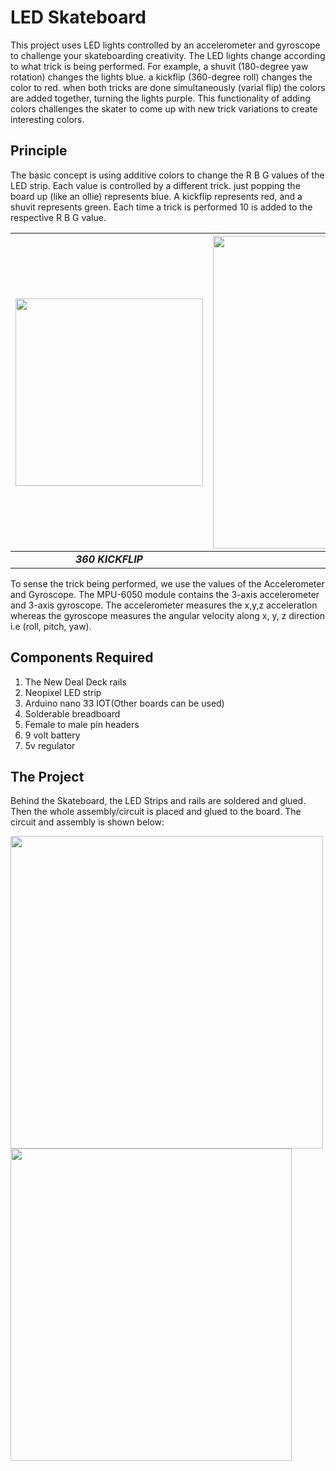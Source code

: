 # LED Skateboard

This project uses LED lights controlled by an accelerometer and gyroscope to challenge your skateboarding creativity. The LED lights change according to what trick is being
performed. For example, a shuvit (180-degree yaw rotation) changes the lights blue. a kickflip (360-degree roll) changes the color to red. when both tricks are done
simultaneously (varial flip) the colors are added together, turning the lights purple. This functionality of adding colors challenges the skater to come up with new trick
variations to create interesting colors.

## Principle

The basic concept is using additive colors to change the R B G values of the LED strip. Each value is controlled by a different trick. just popping the board up (like an ollie)
represents blue. A kickflip represents red, and a shuvit represents green. Each time a trick is performed 10 is added to the respective R B G value.

|<img width = "300" src="https://user-images.githubusercontent.com/85028192/121384007-837fc200-c965-11eb-9502-7ece8655c1c7.gif"/>|<img width = "500" src="https://user-images.githubusercontent.com/85028192/121384417-e07b7800-c965-11eb-8815-f118fba9dfb3.gif"/>|
|:---:|:---:|
|**_360 KICKFLIP_**|**_SHUVIT_**|

To sense the trick being performed, we use the values of the Accelerometer and Gyroscope. The MPU-6050 module contains the 3-axis accelerometer and 3-axis gyroscope. The accelerometer measures the x,y,z acceleration whereas the gyroscope measures the angular velocity along x, y, z direction i.e (roll, pitch, yaw).

## Components Required

1. The New Deal Deck rails
2. Neopixel LED strip
3. Arduino nano 33 IOT(Other boards can be used)
4. Solderable breadboard
5. Female to male pin headers
6. 9 volt battery
7. 5v regulator

## The Project

Behind the Skateboard, the LED Strips and rails are soldered and glued. Then the whole assembly/circuit is placed and glued to the board. The circuit and assembly is shown below:

<img width = "500" src="https://user-images.githubusercontent.com/85028192/121397648-28a09780-c972-11eb-8765-7261b87087a6.png"/> <img height = "500" width = "450" src="https://user-images.githubusercontent.com/85028192/121397800-4ec63780-c972-11eb-8881-d157cbf63bac.png"/>



